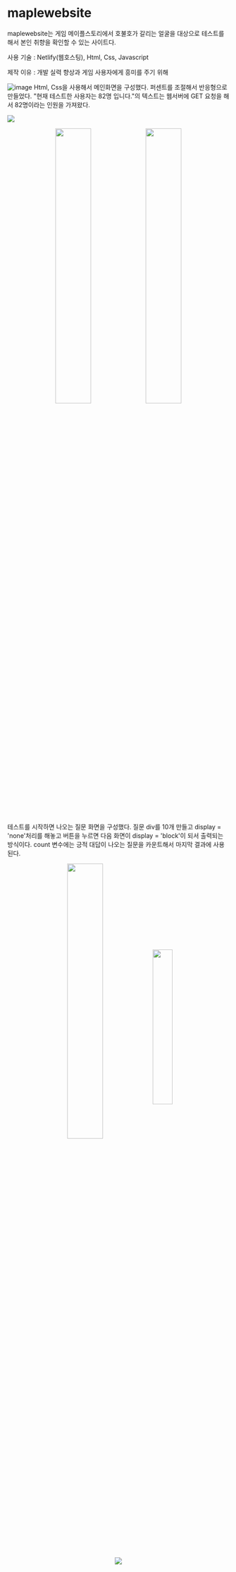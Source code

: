 # maplewebsite

maplewebsite는 게임 메이플스토리에서 호불호가 갈리는 얼굴을 대상으로 테스트를 해서 본인 취향을 확인할 수 있는 사이트다.

사용 기술 : Netlify(웹호스팅), Html, Css, Javascript

제작 이유 : 개발 실력 향상과 게임 사용자에게 흥미를 주기 위해

![image](https://user-images.githubusercontent.com/67909892/109588027-6b6cfb00-7b4b-11eb-8a66-3f5178dced87.png)
Html, Css을 사용해서 메인화면을 구성했다. 퍼센트를 조절해서 반응형으로 만들었다.
"현재 테스트한 사용자는 82명 입니다."의 텍스트는 웹서버에 GET 요청을 해서 82명이라는 인원을 가져왔다.


<img src="https://user-images.githubusercontent.com/67909892/109589519-c69fed00-7b4d-11eb-940c-967f65938c38.png" >

<p align="center">
<img src="https://user-images.githubusercontent.com/67909892/109588372-f817b900-7b4b-11eb-9d1f-0926c801d38c.png" width="40%"> <img src="https://user-images.githubusercontent.com/67909892/109588449-18477800-7b4c-11eb-89e1-bd35f8a27d6a.png" width="40%"></p>

테스트를 시작하면 나오는 질문 화면을 구성했다. 질문 div를 10개 만들고 display = 'none'처리를 해놓고 버튼을 누르면 다음 화면이 display = 'block'이 되서 출력되는 방식이다.
count 변수에는 긍적 대답이 나오는 질문을 카운트해서 마지막 결과에 사용된다.

<p align="center"><img src="https://user-images.githubusercontent.com/67909892/109589856-59d92280-7b4e-11eb-92ed-59a08871a1b3.png" align="center" width="40%"><img src="https://user-images.githubusercontent.com/67909892/109589980-8856fd80-7b4e-11eb-9caf-152c15b89023.png" align="center" width="30%"></p>

<p align="center"><img src="https://user-images.githubusercontent.com/67909892/109590002-9442bf80-7b4e-11eb-8e0e-2fcbf76ceef4.png" align="center" ></p>

